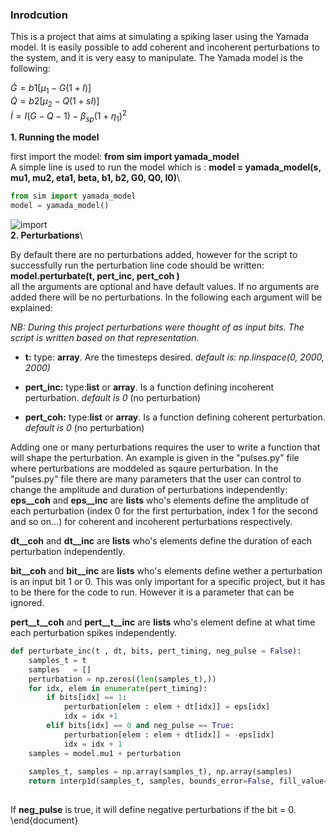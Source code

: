 ### Inrodcution </md>


This is a project that aims at simulating a spiking laser using the Yamada model. It is easily possible to add coherent and incoherent perturbations to the system, and it is very easy to manipulate.
The Yamada model is the following:

$\dot{G} = b1 \left[\mu_1 - G(1+I) \right]$\
$\dot{Q} = b2 \left[ \mu_2 - Q(1+sI ) \right]$ \
$\dot{I} = I \left(G - Q - 1\right) - \beta_{sp} (1+\eta_1)^2$


**1. Running the model**

first import the model: **from sim import yamada\_model**\
A simple line is used to run the model which is : **model = yamada\_model(s, mu1, mu2, eta1, beta, b1, b2, G0, Q0, I0)**\
```python
from sim import yamada_model
model = yamada_model()

```



![import](https://user-images.githubusercontent.com/60350687/180771050-1703a062-35d6-4f6c-8ae2-44fe29b3d713.png)
\
**2. Perturbations**\

By default there are no perturbations added, however for the script to successfully run the perturbation line code should be written:\
**model.perturbate(t, pert_inc, pert_coh )**\
all the arguments are optional and have default values. If no arguments are added there will be no perturbations. In the following each argument will be explained:

_NB: During this project perturbations were thought of as input bits. The script is written based on that representation._

- **t:** type: **array**. Are the timesteps desired. *default is: np.linspace(0, 2000, 2000)*

- **pert_inc:** type:**list** or **array**. Is a function defining incoherent perturbation. *default is 0* (no perturbation)

- **pert_coh:** type:**list** or **array**. Is a function defining coherent perturbation. *default is 0* (no perturbation)

Adding one or many perturbations requires the user to write a function that will shape the perturbation. An example is given in the "pulses.py" file where perturbations are moddeled as sqaure perturbation.
In the "pulses.py" file there are many parameters that the user can control to change the amplitude and duration of perturbations independently:
**eps_\_coh** and **eps_\_inc** are **lists** who's elements define the amplitude of each perturbation (index 0 for the first perturbation, index 1 for the second and so on...) for coherent and incoherent perturbations respectively.

**dt_\_coh** and **dt_\_inc** are **lists** who's elements define the duration of each perturbation independently.

**bit_\_coh** and **bit_\_inc** are **lists** who's elements define wether a perturbation is an input bit 1 or 0. This was only important for a specific project, but it has to be there for the code to run. However it is a parameter that can be ignored.

**pert_\_t_\_coh** and **pert_\_t_\_inc** are **lists** who's element define at what time each perturbation spikes independently.
```python
def perturbate_inc(t , dt, bits, pert_timing, neg_pulse = False):
    samples_t = t
    samples   = []
    perturbation = np.zeros((len(samples_t),))
    for idx, elem in enumerate(pert_timing):
        if bits[idx] == 1:
            perturbation[elem : elem + dt[idx]] = eps[idx]
            idx = idx +1
        elif bits[idx] == 0 and neg_pulse == True:
            perturbation[elem : elem + dt[idx]] = -eps[idx]
            idx = idx + 1
    samples = model.mu1 + perturbation
    
    samples_t, samples = np.array(samples_t), np.array(samples)
    return interp1d(samples_t, samples, bounds_error=False, fill_value="extrapolate")
    
```
If **neg_pulse** is true, it will define negative perturbations if the bit = 0.
\end{document}
